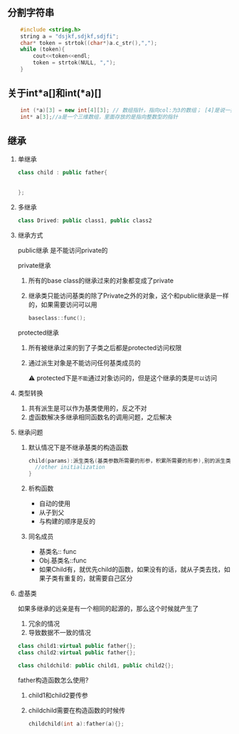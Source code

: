 
## 分割字符串
```c++
    #include <string.h>
    string a = "dsjkf,sdjkf,sdjfi";
    char* token = strtok((char*)a.c_str(),",");
    while (token){
        cout<<token<<endl;
        token = strtok(NULL, ",");
    }
```
## 关于int*a[]和int(*a)[]

```c++
    int (*a)[3] = new int[4][3]; // 数组指针，指向col:为3的数组； [4]是说一共分配了四个这样的数组
    int* a[3];//a是一个三维数组，里面存放的是指向整数型的指针
```
## 继承

1. 单继承

   ```c++
   class child : public father{
     
     
   };
   ```

2. 多继承

   ```c++
   class Drived: public class1, public class2
   ```

3. 继承方式

   public继承 是不能访问private的

   private继承

    1. 所有的base class的继承过来的对象都变成了private

    2. 继承类只能访问基类的除了Private之外的对象，这个和public继承是一样的，如果需要访问可以用

       ```c++
       baseclass::func();
       ```

   protected继承

   1. 所有被继承过来的到了子类之后都是protected访问权限

   2. 通过派生对象是不能访问任何基类成员的

      ⚠️ protected下是`不能`通过对象访问的，但是这个继承的类是`可以`访问

      

4. 类型转换
   1. 共有派生是可以作为基类使用的，反之不对
   2. 虚函数解决多继承相同函数名的调用问题，之后解决

5. 继承问题

   1. 默认情况下是不继承基类的构造函数

      ```c++
      child(params):派生类名(基类参数所需要的形参，积累所需要的形参),别的派生类(参数){
       	//other initialization 
      }
      ```

   2. 析构函数

      - 自动的使用
      - 从子到父
      - 与构建的顺序是反的

   3. 同名成员
      - 基类名:: func
      - Obj.基类名::func
      - 如果Child有，就优先child的函数，如果没有的话，就从子类去找，如果子类有重复的，就需要自己区分

6. 虚基类

   如果多继承的远亲是有一个相同的起源的，那么这个时候就产生了

   1. 冗余的情况
   2. 导致数据不一致的情况

   ```c++
   class child1:virtual public father{};
   class child2:virtual public father{};
   
   class childchild: public child1, public child2{};
   ```

   

   father构造函数怎么使用?

   1. child1和child2要传参

   2. childchild需要在构造函数的时候传

      ```c++
      childchild(int a):father(a){};
      ```

      
